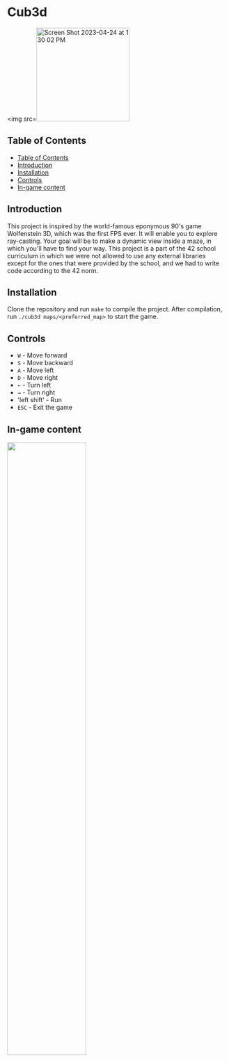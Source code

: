 # Cub3d

<img src=<img width="214" alt="Screen Shot 2023-04-24 at 1 30 02 PM" src="https://user-images.githubusercontent.com/94134595/233985408-1a4a31eb-8ed0-4b20-b912-2166b92b09a6.png">
>

## Table of Contents

- [Table of Contents](#table-of-contents)
- [Introduction](#introduction)
- [Installation](#installation)
- [Controls](#controls)
- [In-game content](#in-game-content)

## Introduction

This project is inspired by the world-famous eponymous 90's game Wolfenstein 3D, which was the first FPS ever. It will enable you to explore ray-casting. Your goal will be to make a dynamic view inside a maze, in which you'll have to find your way. This project is a part of the 42 school curriculum in which we were not allowed to use any external libraries except for the ones that were provided by the school, and we had to write code according to the 42 norm.

## Installation

Clone the repository and run `make` to compile the project.
After compilation, run `./cub3d maps/<preferred_map>` to start the game.

## Controls

- `W` - Move forward
- `S` - Move backward
- `A` - Move left
- `D` - Move right
- `←` - Turn left
- `→` - Turn right
- 'left shift' - Run
- `ESC` - Exit the game

## In-game content

<img src="https://github.com/steryu/Cube3d/blob/main/textures/gif/Cube3D_short.gif" width="60%" height="60%">
